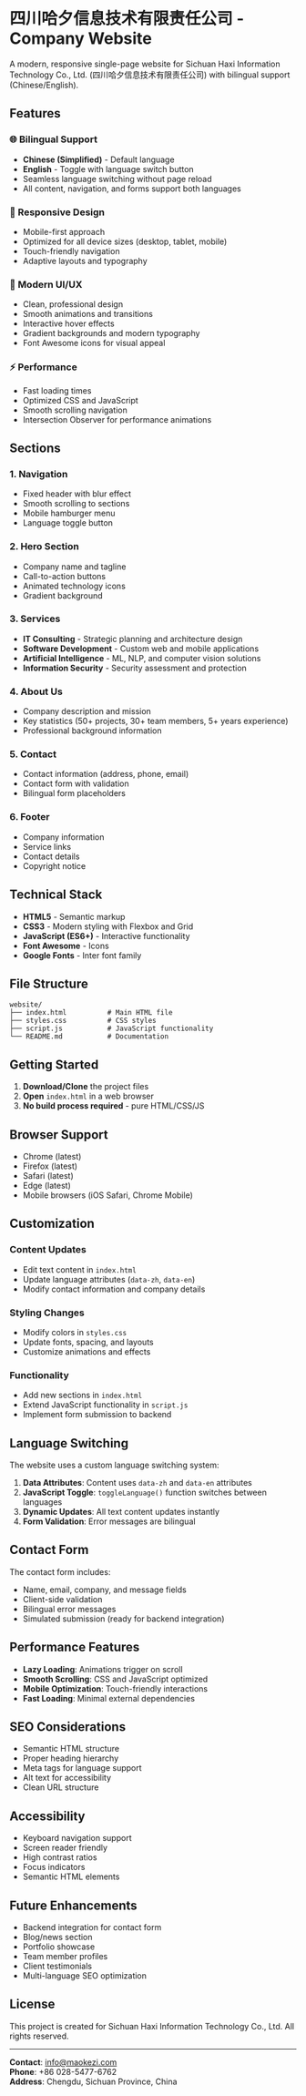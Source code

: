 # 四川哈夕信息技术有限责任公司 - Company Website

A modern, responsive single-page website for Sichuan Haxi Information Technology Co., Ltd. (四川哈夕信息技术有限责任公司) with bilingual support (Chinese/English).

## Features

### 🌐 Bilingual Support
- **Chinese (Simplified)** - Default language
- **English** - Toggle with language switch button
- Seamless language switching without page reload
- All content, navigation, and forms support both languages

### 📱 Responsive Design
- Mobile-first approach
- Optimized for all device sizes (desktop, tablet, mobile)
- Touch-friendly navigation
- Adaptive layouts and typography

### 🎨 Modern UI/UX
- Clean, professional design
- Smooth animations and transitions
- Interactive hover effects
- Gradient backgrounds and modern typography
- Font Awesome icons for visual appeal

### ⚡ Performance
- Fast loading times
- Optimized CSS and JavaScript
- Smooth scrolling navigation
- Intersection Observer for performance animations

## Sections

### 1. Navigation
- Fixed header with blur effect
- Smooth scrolling to sections
- Mobile hamburger menu
- Language toggle button

### 2. Hero Section
- Company name and tagline
- Call-to-action buttons
- Animated technology icons
- Gradient background

### 3. Services
- **IT Consulting** - Strategic planning and architecture design
- **Software Development** - Custom web and mobile applications
- **Artificial Intelligence** - ML, NLP, and computer vision solutions
- **Information Security** - Security assessment and protection

### 4. About Us
- Company description and mission
- Key statistics (50+ projects, 30+ team members, 5+ years experience)
- Professional background information

### 5. Contact
- Contact information (address, phone, email)
- Contact form with validation
- Bilingual form placeholders

### 6. Footer
- Company information
- Service links
- Contact details
- Copyright notice

## Technical Stack

- **HTML5** - Semantic markup
- **CSS3** - Modern styling with Flexbox and Grid
- **JavaScript (ES6+)** - Interactive functionality
- **Font Awesome** - Icons
- **Google Fonts** - Inter font family

## File Structure

```
website/
├── index.html          # Main HTML file
├── styles.css          # CSS styles
├── script.js           # JavaScript functionality
└── README.md           # Documentation
```

## Getting Started

1. **Download/Clone** the project files
2. **Open** `index.html` in a web browser
3. **No build process required** - pure HTML/CSS/JS

## Browser Support

- Chrome (latest)
- Firefox (latest)
- Safari (latest)
- Edge (latest)
- Mobile browsers (iOS Safari, Chrome Mobile)

## Customization

### Content Updates
- Edit text content in `index.html`
- Update language attributes (`data-zh`, `data-en`)
- Modify contact information and company details

### Styling Changes
- Modify colors in `styles.css`
- Update fonts, spacing, and layouts
- Customize animations and effects

### Functionality
- Add new sections in `index.html`
- Extend JavaScript functionality in `script.js`
- Implement form submission to backend

## Language Switching

The website uses a custom language switching system:

1. **Data Attributes**: Content uses `data-zh` and `data-en` attributes
2. **JavaScript Toggle**: `toggleLanguage()` function switches between languages
3. **Dynamic Updates**: All text content updates instantly
4. **Form Validation**: Error messages are bilingual

## Contact Form

The contact form includes:
- Name, email, company, and message fields
- Client-side validation
- Bilingual error messages
- Simulated submission (ready for backend integration)

## Performance Features

- **Lazy Loading**: Animations trigger on scroll
- **Smooth Scrolling**: CSS and JavaScript optimized
- **Mobile Optimization**: Touch-friendly interactions
- **Fast Loading**: Minimal external dependencies

## SEO Considerations

- Semantic HTML structure
- Proper heading hierarchy
- Meta tags for language support
- Alt text for accessibility
- Clean URL structure

## Accessibility

- Keyboard navigation support
- Screen reader friendly
- High contrast ratios
- Focus indicators
- Semantic HTML elements

## Future Enhancements

- Backend integration for contact form
- Blog/news section
- Portfolio showcase
- Team member profiles
- Client testimonials
- Multi-language SEO optimization

## License

This project is created for Sichuan Haxi Information Technology Co., Ltd. All rights reserved.

---

**Contact**: info@maokezi.com  
**Phone**: +86 028-5477-6762  
**Address**: Chengdu, Sichuan Province, China 
